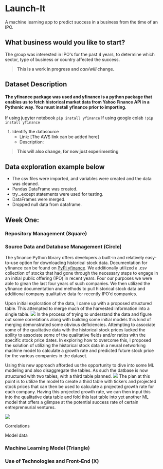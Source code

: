 # Launch-It
A machine learning app to predict success in a business from the time of an IPO.

## What business would you like to start?
The group was interested in IPO's for the past 4 years, to determine which sector, type of business or country affected the success.
>**This is a work in progress and _can/will_ change.**

## Dataset Description
#### The yfinance package was used and yfinance is a python package that enables us to fetch historical market data from Yahoo Finance API in a Pythonic way. You must install yfinance prior to importing.
If using jupyter notebook
```pip install yfinance```
If using google colab
```!pip install yfinance``` 

1. Identify the datasource
    - Link: [The AWS link can be added here]
    - Description:


>**This will also change, for now just experimenting**



## Data exploration example below
  - The csv files were imported, and variables were created and the data was cleaned.
  - Pandas DataFrame was created.
  - try...except statements were used for testing.
  - DataFrames were merged.
  - Dropped null data from dataframe.


## Week One: 

### Repository Management (Square)


### Source Data and Database Management (Circle)
<p>The yfinance Python library offers developers a built-in and relatively easy-to-use option for downloading historical stock data. Documentation for yfinance can be found on <a href="https://pypi.org/project/yfinance/">PyPi yfinance</a>. We additionally utilized a .csv collection of stocks that had gone through the necessary steps to engage in an initial public offering (IPO) in recent years. Four our purposes we were able to glean the last four years of such companies. We then utilized the yfinance documentation and methods to pull historical stock data and additional company qualitative data for recently IPO'd companies.</p>
<p>Upon initial exploration of the data, I came up with a proposed structured table. This attempted to merge much of the harvested information into a single table. <img src="https://github.com/scottwesley31/Final_Project/blob/main/images/database_initial_schema.png"> In the process of trying to understand the data and figure out some correlations along with building some initial models this kind of merging demonstrated some obvious deficiencies. Attempting to associate some of the qualitative data with the historical stock prices lacked the ability to associate some of the qualitative fields and/or ratios with the specific stock price dates. In exploring how to overcome this, I proposed the solution of utilizing the historical stock data in a neural networking machine model to calculate a growth rate and predicted future stock price for the various companies in the dataset.</p>
<p>Using this new approach afforded us the opportunity to dive into some ML modeling and also disaggregate the tables. As such the datbase is now structured with two tables, with a third table planned. <img src="https://github.com/scottwesley31/Final_Project/blob/main/images/schema_segment2.png"> The plan at this point is to utilize the model to create a third table with tickers and projected stock prices that can then be used to calculate a projected growth rate for each company. Having this projected growth rate, we can then input this into the qualitative data table and fold this last table into yet another ML model that offers a glimpse at the potential success rate of certain entrepreneurial ventures.</p><p><img src="https://github.com/scottwesley31/Final_Project/blob/main/images/ERD_segment2.png"></p>
<p>Correlations</p>
<p>Model data</p>

### Machine Learning Model (Triangle)


### Use of Technologies and Front-End (X)
